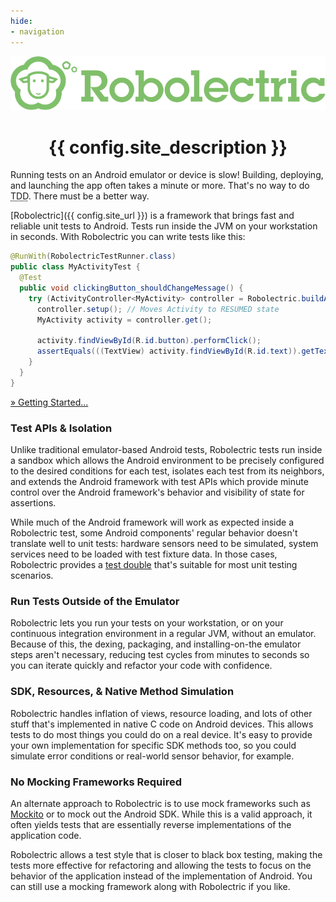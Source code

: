```yaml
---
hide:
- navigation
---
```


<div align="center">
  <img src="images/logotype.png" alt="{{ config.site_name }}" />

  <h1>{{ config.site_description }}</h1>
</div>

Running tests on an Android emulator or device is slow! Building, deploying, and launching the app often takes a minute or more. That's no way to do <abbr title="Test-Driven Development">TDD</abbr>. There must be a better way.

[Robolectric]({{ config.site_url }}) is a framework that brings fast and reliable unit tests to Android. Tests run inside the JVM on your workstation in seconds. With Robolectric you can write tests like this:

```java
@RunWith(RobolectricTestRunner.class)
public class MyActivityTest {
  @Test
  public void clickingButton_shouldChangeMessage() {
    try (ActivityController<MyActivity> controller = Robolectric.buildActivity(MyActivity.class)) {
      controller.setup(); // Moves Activity to RESUMED state
      MyActivity activity = controller.get();

      activity.findViewById(R.id.button).performClick();
      assertEquals(((TextView) activity.findViewById(R.id.text)).getText(), "Robolectric Rocks!");
    }
  }
}
```
[» Getting Started...](getting-started.md)

### Test APIs & Isolation

Unlike traditional emulator-based Android tests, Robolectric tests run inside a sandbox which allows the Android environment to be precisely configured to the desired conditions for each test, isolates each test from its neighbors, and extends the Android framework with test APIs which provide minute control over the Android framework's behavior and visibility of state for assertions.

While much of the Android framework will work as expected inside a Robolectric test, some Android components' regular behavior doesn't translate well to unit tests: hardware sensors need to be simulated, system services need to be loaded with test fixture data. In those cases, Robolectric provides a [test double](https://en.wikipedia.org/wiki/Test_double) that's suitable for most unit testing scenarios.

### Run Tests Outside of the Emulator

Robolectric lets you run your tests on your workstation, or on your continuous integration environment in a regular JVM, without an emulator. Because of this, the dexing, packaging, and installing-on-the emulator steps aren't necessary, reducing test cycles from minutes to seconds so you can iterate quickly and refactor your code with confidence.

### SDK, Resources, & Native Method Simulation

Robolectric handles inflation of views, resource loading, and lots of other stuff that's implemented in native C code on Android devices. This allows tests to do most things you could do on a real device. It's easy to provide your own implementation for specific SDK methods too, so you could simulate error conditions or real-world sensor behavior, for example.

### No Mocking Frameworks Required

An alternate approach to Robolectric is to use mock frameworks such as [Mockito](https://site.mockito.org/) or to mock out the Android SDK. While this is a valid approach, it often yields tests that are essentially reverse implementations of the application code.

Robolectric allows a test style that is closer to black box testing, making the tests more effective for refactoring and allowing the tests to focus on the behavior of the application instead of the implementation of Android. You can still use a mocking framework along with Robolectric if you like.
